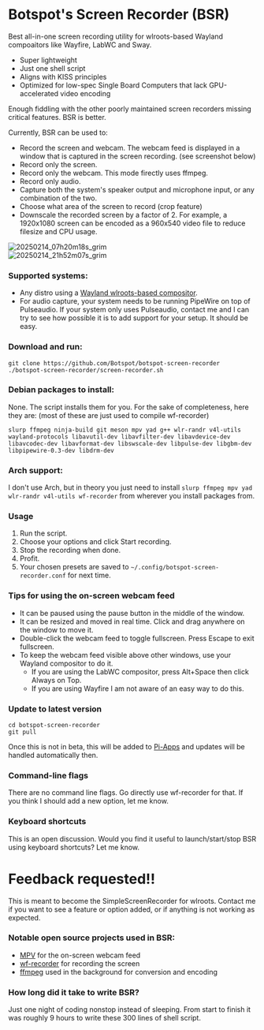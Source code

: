 # Botspot's Screen Recorder (BSR)
Best all-in-one screen recording utility for wlroots-based Wayland compoaitors like Wayfire, LabWC and Sway.
- Super lightweight
- Just one shell script
- Aligns with KISS principles
- Optimized for low-spec Single Board Computers that lack GPU-accelerated video encoding

Enough fiddling with the other poorly maintained screen recorders missing critical features. BSR is better.  

Currently, BSR can be used to:
- Record the screen and webcam. The webcam feed is displayed in a window that is captured in the screen recording. (see screenshot below)
- Record only the screen.
- Record only the webcam. This mode firectly uses ffmpeg.
- Record only audio.
- Capture both the system's speaker output and microphone input, or any combination of the two.
- Choose what area of the screen to record (crop feature)
- Downscale the recorded screen by a factor of 2. For example, a 1920x1080 screen can be encoded as a 960x540 video file to reduce filesize and CPU usage.

![20250214_07h20m18s_grim](https://github.com/user-attachments/assets/13bd37ee-caf4-41cd-b6da-44ac329c73e6)  
![20250214_21h52m07s_grim](https://github.com/user-attachments/assets/2a4be825-a981-4a59-883c-47c6dc4bfe16)

### Supported systems:
- Any distro using a [Wayland wlroots-based compositor](https://github.com/solarkraft/awesome-wlroots?tab=readme-ov-file#compositors).
- For audio capture, your system needs to be running PipeWire on top of Pulseaudio. If your system only uses Pulseaudio, contact me and I can try to see how possible it is to add support for your setup. It should be easy.

### Download and run:
```
git clone https://github.com/Botspot/botspot-screen-recorder
./botspot-screen-recorder/screen-recorder.sh
```

### Debian packages to install:
None. The script installs them for you. For the sake of completeness, here they are: (most of these are just used to compile wf-recorder)
```
slurp ffmpeg ninja-build git meson mpv yad g++ wlr-randr v4l-utils wayland-protocols libavutil-dev libavfilter-dev libavdevice-dev libavcodec-dev libavformat-dev libswscale-dev libpulse-dev libgbm-dev libpipewire-0.3-dev libdrm-dev
```
### Arch support:
I don't use Arch, but in theory you just need to install `slurp ffmpeg mpv yad wlr-randr v4l-utils wf-recorder` from wherever you install packages from.

### Usage
1. Run the script.
2. Choose your options and click Start recording.
3. Stop the recording when done.
4. Profit.
5. Your chosen presets are saved to `~/.config/botspot-screen-recorder.conf` for next time.

### Tips for using the on-screen webcam feed
- It can be paused using the pause button in the middle of the window.
- It can be resized and moved in real time. Click and drag anywhere on the window to move it.
- Double-click the webcam feed to toggle fullscreen. Press Escape to exit fullscreen.
- To keep the webcam feed visible above other windows, use your Wayland compositor to do it.
  - If you are using the LabWC compositor, press Alt+Space then click Always on Top.
  - If you are using Wayfire I am not aware of an easy way to do this.

### Update to latest version
```
cd botspot-screen-recorder
git pull
```
Once this is not in beta, this will be added to [Pi-Apps](https://github.com/Botspot/pi-apps) and updates will be handled automatically then.

### Command-line flags
There are no command line flags. Go directly use wf-recorder for that. If you think I should add a new option, let me know.

### Keyboard shortcuts
This is an open discussion. Would you find it useful to launch/start/stop BSR using keyboard shortcuts? Let me know.

# Feedback requested!!
This is meant to become the SimpleScreenRecorder for wlroots. Contact me if you want to see a feature or option added, or if anything is not working as expected.

### Notable open source projects used in BSR:
- [MPV](https://github.com/mpv-player/mpv) for the on-screen webcam feed
- [wf-recorder](https://github.com/ammen99/wf-recorder) for recording the screen
- [ffmpeg](https://ffmpeg.org/) used in the background for conversion and encoding

### How long did it take to write BSR?
Just one night of coding nonstop instead of sleeping. From start to finish it was roughly 9 hours to write these 300 lines of shell script.
